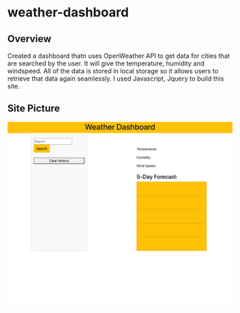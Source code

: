 # weather-dashboard

## Overview

Created a dashboard thatn uses OpenWeather API to get data for cities that are searched by the user. It will give the temperature, humidity and windspeed. All of the data is stored in local storage so it allows users to retrieve that data again seamlessly. I used Javascript, Jquery to build this site.

## Site Picture

![site](WeatherDash.png)